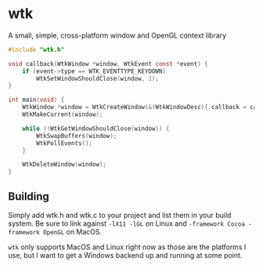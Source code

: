 # wtk

A small, simple, cross-platform window and OpenGL context library

```c
#include "wtk.h"

void callback(WtkWindow *window, WtkEvent const *event) {
    if (event->type == WTK_EVENTTYPE_KEYDOWN)
        WtkSetWindowShouldClose(window, 1);
}

int main(void) {
    WtkWindow *window = WtkCreateWindow(&(WtkWindowDesc){.callback = callback});
    WtkMakeCurrent(window);

    while (!WtkGetWindowShouldClose(window)) {
        WtkSwapBuffers(window);
        WtkPollEvents();
    }

    WtkDeleteWindow(window);
}

```

## Building
Simply add wtk.h and wtk.c to your project and list them in your build system. Be sure to link against `-lX11 -lGL` on Linux and `-framework Cocoa -framework OpenGL` on MacOS.

`wtk` only supports MacOS and Linux right now as those are the platforms I use, but I want to get a Windows backend up and running at some point.
